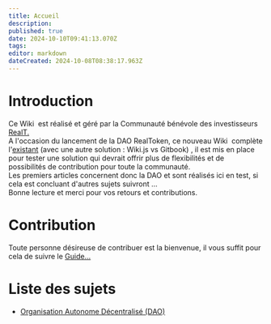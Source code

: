 ```yaml
---
title: Accueil
description: 
published: true
date: 2024-10-10T09:41:13.070Z
tags: 
editor: markdown
dateCreated: 2024-10-08T08:38:17.963Z
---
```


# Introduction

Ce Wiki  est réalisé et géré par la Communauté bénévole des investisseurs [RealT.](https://realt.co/)  
A l'occasion du lancement de la DAO RealToken, ce nouveau Wiki  complète l'[existant](https://community-realt.gitbook.io/tuto-community) (avec une autre solution : Wiki.js vs Gitbook) , il est mis en place pour tester une solution qui devrait offrir plus de flexibilités et de possibilités de contribution pour toute la communauté.  
Les premiers articles concernent donc la DAO et sont réalisés ici en test, si cela est concluant d'autres sujets suivront …  
Bonne lecture et merci pour vos retours et contributions.

# Contribution
Toute personne désireuse de contribuer est la bienvenue, il vous suffit pour cela de suivre le [Guide...](/fr/Tuto/Guide) 

# Liste des sujets 

-   [Organisation Autonome Décentralisé (DAO)](/fr/DAO)
